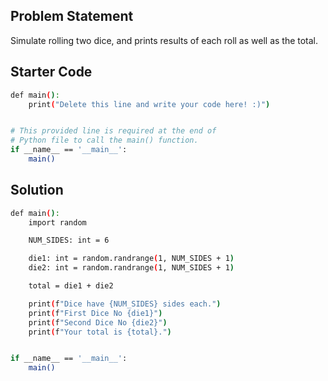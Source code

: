 ## Problem Statement

Simulate rolling two dice, and prints results of each roll as well as the total.

## Starter Code

```bash
def main():
    print("Delete this line and write your code here! :)")


# This provided line is required at the end of
# Python file to call the main() function.
if __name__ == '__main__':
    main()
```

## Solution

```bash
def main():
    import random

    NUM_SIDES: int = 6

    die1: int = random.randrange(1, NUM_SIDES + 1)
    die2: int = random.randrange(1, NUM_SIDES + 1)

    total = die1 + die2

    print(f"Dice have {NUM_SIDES} sides each.")
    print(f"First Dice No {die1}")
    print(f"Second Dice No {die2}")
    print(f"Your total is {total}.")


if __name__ == '__main__':
    main()

```
